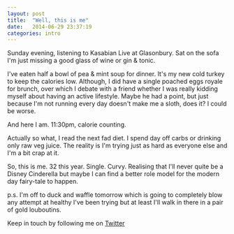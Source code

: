 ```yaml
---
layout: post
title:  "Well, this is me"
date:   2014-06-29 23:37:19
categories: intro
---
```


<p>Sunday evening, listening to Kasabian Live at Glasonbury. 
Sat on the sofa I'm just missing a good glass of wine or gin & tonic. </p>

I've eaten half a bowl of pea & mint soup for dinner. It's my new cold turkey to keep the calories low. Although, I did have a single poached eggs royale for brunch, over which I debate with a friend whether I was really kidding myself about having an active lifestyle. Maybe he had a point, but just because I'm not running every day doesn't make me a sloth, does it? I could be worse.

And here I am. 11:30pm, calorie counting.

Actually so what, I read the next fad diet. I spend day off carbs or drinking only raw veg juice. The reality is I'm trying just as hard as everyone else and I'm a bit crap at it. 

So, this is me. 32 this year. Single. Curvy. Realising that I'll never quite be a Disney Cinderella but maybe I can find a better role model for the modern day fairy-tale to happen.

p.s. I'm off to duck and waffle tomorrow which is going to completely blow any attempt at healthy I've been trying but at least I'll walk in there in a pair of gold louboutins.


Keep in touch by following me on [Twitter](https://twitter.com/cinderellanever) 


